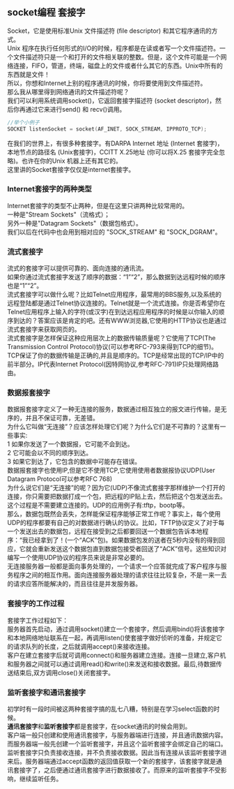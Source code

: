 ## socket编程 套接字
Socket，它是使用标准Unix 文件描述符 (file descriptor) 和其它程序通讯的方式。   
Unix 程序在执行任何形式的I/O的时候，程序都是在读或者写一个文件描述符。一个文件描述符只是一个和打开的文件相关联的整数。但是，这个文件可能是一个网络连接，FIFO，管道，终端，磁盘上的文件或者什么其它的东西。Unix中所有的东西就是文件！   
所以，你想和Internet上别的程序通讯的时候，你将要使用到文件描述符。   
那么我从哪里得到网络通讯的文件描述符呢？   
我们可以利用系统调用socket()，它返回套接字描述符 (socket descriptor)，然后你再通过它来进行send() 和 recv()调用。   
```c
//举个小例子   
SOCKET listenSocket = socket(AF_INET, SOCK_STREAM, IPPROTO_TCP);    
```    
在我们的世界上，有很多种套接字。有DARPA Internet 地址 (Internet 套接字)，本地节点的路径名 (Unix套接字)，CCITT X.25地址 (你可以将X.25 套接字完全忽略)。也许在你的Unix 机器上还有其它的。   
这里讲的Socket套接字仅仅是internet套接字。   
### Internet套接字的两种类型   
Internet套接字的类型不止两种，但是在这里只讲两种比较常用的。   
一种是"Stream Sockets"（流格式）；   
另外一种是"Datagram Sockets"（数据包格式）。   
我们以后在代码中也会用到相对应的 "SOCK_STREAM" 和 "SOCK_DGRAM"。   
### 流式套接字
流式的套接字可以提供可靠的、面向连接的通讯流。   
如果你通过流式套接字发送了顺序的数据：“1”“2”，那么数据到达远程时候的顺序也是“1”“2”。   
流式套接字可以做什么呢？比如Telnet应用程序，最常用的BBS服务,以及系统的远程登陆都是通过Telnet协议连接的。Telnet就是一个流式连接。你是否希望你在Telnet应用程序上输入的字符(或汉字)在到达远程应用程序的时候是以你输入的顺序到达的？答案应该是肯定的吧。还有WWW浏览器,它使用的HTTP协议也是通过流式套接字来获取网页的。   
流式套接字是怎样保证这种应用层次上的数据传输质量呢？它使用了TCP(The Transmission Control Protocol)协议(可以参考RFC-793来得到TCP的细节)。TCP保证了你的数据传输是正确的,并且是顺序的。TCP是经常出现的TCP/IP中的前半部分。IP代表Internet Protocol(因特网协议,参考RFC-791)IP只处理网络路由。   
### 数据报套接字 
数据报套接字定义了一种无连接的服务，数据通过相互独立的报文进行传输，是无序的，并且不保证可靠，无差错。   
为什么它叫做“无连接”？应该怎样处理它们呢？为什么它们是不可靠的？这里有一些事实:    
1 如果你发送了一个数据报，它可能不会到达。   
2 它可能会以不同的顺序到达。   
3 如果它到达了，它包含的数据中可能存在错误。   
数据报套接字也使用IP,但是它不使用TCP,它使用使用者数据报协议UDP(User Datagram Protocol可以参考RFC 768)   
为什么说它们是“无连接”的呢？因为它(UDP)不像流式套接字那样维护一个打开的连接，你只需要把数据打成一个包，把远程的IP贴上去，然后把这个包发送出去。这个过程是不需要建立连接的。UDP的应用例子有:tftp，bootp等。   
那么，数据包既然会丢失，怎样能保证程序能够正常工作呢？事实上，每个使用UDP的程序都要有自己的对数据进行确认的协议。比如，TFTP协议定义了对于每一个发送出去的数据包，远程在接受到之后都要回送一个数据包告诉本地程序：“我已经拿到了！(一个“ACK”包)。如果数据包发的送者在5秒内没有的得到回应，它就会重新发送这个数据包直到数据包接受者回送了“ACK”信号。这些知识对编写一个使用UDP协议的程序员来说是非常必要的。    
无连接服务器一般都是面向事务处理的，一个请求一个应答就完成了客户程序与服务程序之间的相互作用。面向连接服务器处理的请求往往比较复杂，不是一来一去的请求应答所能解决的，而且往往是并发服务器。   
### 套接字的工作过程
套接字工作过程如下：   
服务器首先启动，通过调用socket()建立一个套接字，然后调用bind()将该套接字和本地网络地址联系在一起，再调用listen()使套接字做好侦听的准备，并规定它的请求队列的长度，之后就调用accept()来接收连接。    
客户在建立套接字后就可调用connect()和服务器建立连接。连接一旦建立,客户机和服务器之间就可以通过调用read()和write()来发送和接收数据。最后,待数据传送结束后,双方调用close()关闭套接字。    
### 监听套接字和通讯套接字
初学时有一段时间被这两种套接字搞的乱七八糟，特别是在学习select函数的时候。   
**通讯套接字**和**监听套接字**都是套接字，在socket通讯的时候会用到。   
客户端一般只创建和使用通讯套接字，与服务器端进行连接，并且通讯数据内容。   
而服务器端一般先创建一个监听套接字，并且这个监听套接字会绑定自己的端口。   
监听套接字只负责接收连接，并不负责接收数据。因此当有连接从该监听套接字进来后。服务器端通过accept函数的返回值获取一个新的套接字，该套接字就是通讯套接字了，之后便通过通讯套接字进行数据接收了。而原来的监听套接字不受影响，继续监听任务。    
